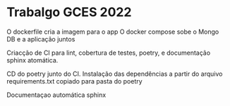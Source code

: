 # Trabalgo GCES 2022

O dockerfile cria a imagem para o app
O docker compose sobe o Mongo DB e a aplicação juntos

Criacção de CI para lint, cobertura de testes, poetry, e documentação sphinx atomática.

CD do poetry junto do CI. Instalação das dependências a partir do arquivo requirements.txt copiado para pasta do poetry

Documentaçao automática sphinx
